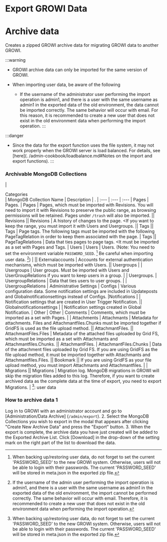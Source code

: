# Export GROWI Data

# Archive data

Creates a zipped GROWI archive data for migrating GROWI data to another GROWI.

:::warning

- GROWI archive data can only be imported for the same version of GROWI.

- When importing user data, be aware of the following

  - If the username of the administrator user performing the import operation is admin1, and there is a user with the same username as admin1 in the exported data of the old environment, the data cannot be imported correctly. The same behavior will occur with email. For this reason, it is recommended to create a new user that does not exist in the old environment data when performing the import operation.
:::

:::danger

- Since the data for the export function uses the file system, it may not work properly when the GROWI server is load balanced. For details, see [here](. /admin-cookbook/loadbalance.md#Notes on the import and export functions).
:::

### Archivable MongoDB Collections

| <div style="white-space: nowrap;">Categories</div>| MongoDB Collection Name | Description | .
| :--- | :--- | :--- | Pages | Pages.
| Pages | Pages, which must be imported with Revisions. You will need to import it with Revisions to preserve the public range, as browsing permissions will be retained. Pages under `/trash` will also be imported. || Revisions
|| Revisions | A history of changes to the page. <If you want to keep the range, you must import it with Users and Usergroups. || Tags
|| Tags | Page tags. The following tags must be imported with the following PageTagRelation in order to keep them associated with the page. | Tags
|| PageTagRelations | Data that ties pages to page tags. <It must be imported as a set with Pages and Tags. | Users
| Users | Users. (Note: You need to set the environment variable `PASSWORD_SEED`. [^*1] Be careful when importing user data. [^*2]) |
|| Externalaccounts | Accounts for external authentication mechanisms, which must be imported with Users. || Usergroups
| | Usergroups | User groups. Must be imported with Users and UserGroupRelations if you want to keep users in a group. | | Usergroups.
| UsergroupRelations | Data that ties users to user groups. | | UsergroupRelations
| Administrative Settings | Configs | Various configuration data. Some notification settings are included in Updateposts and Globalnotificationsettings instead of Configs. |Notifications
| | Notification settings that are created in User Trigger Notification. || Globalnotificationsettings
| | Notification settings created in Global Notification. | Other
| Other | Comments | Comments, which must be imported as a set with Pages. | | Attachments
| Attachmants | Metadata for attachments. Files and Attachmantfiles.Chunks must be imported together if GridFS is used as the file upload method. || AttachmantFiles.
|| AttachmantFiles.Files | Metadata of the attached files uploaded by Grid FS, which must be imported as a set with Attachmants and Attachmantfiles.Chunks. || AttachmantFiles.
| AttachmantFiles.Chunks | Data of the attachment files uploaded by Grid FS. If you are using GridFS as the file upload method, it must be imported together with Attachmants and Attachmantfiles.Files. || Bookmark
|| If you are using GridFS as your file upload method, you must import Attachmants and Attachmantfiles. | | Migrations
|| Migrations | Migration log. MongoDB migrations in GROWI will skip the migration files added to this log. Therefore, if you want to create archived data as the complete data at the time of export, you need to export Migrations. | [^*1]: user data

[^*1]: When backing up/restoring user data, do not forget to set the current 'PASSWORD_SEED' to the new GROWI system. Otherwise, users will not be able to login with their passwords. The current 'PASSWORD_SEED' will be stored in meta.json in the exported zip file.

[^*2]: If the username of the admin user performing the import operation is admin1, and there is a user with the same username as admin1 in the exported data of the old environment, the import cannot be performed correctly. The same behavior will occur with email. Therefore, it is recommended to create a new user that does not exist in the old environment data when performing the import operation.

### How to archive data 1

Log in to GROWI with an administrator account and go to [Administration/Data Archive] (`/admin/export`). 2.
Select the MongoDB Collections you wish to export in the modal that appears after clicking "Create New Archive Data" and press the "Export" button. 3.
When the export is complete, the archive data you have just created will be added to the Exported Archive List. Click [Download] in the drop-down of the setting mark on the right part of the list to download the data.
